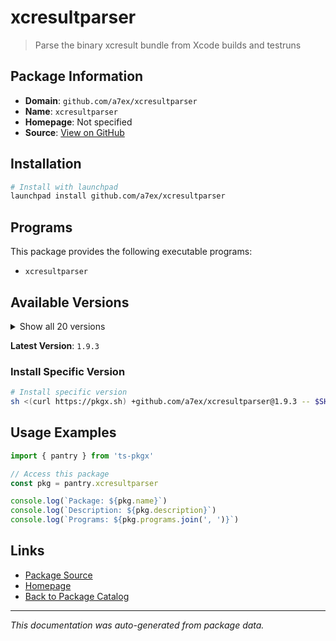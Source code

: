# xcresultparser

> Parse the binary xcresult bundle from Xcode builds and testruns

## Package Information

- **Domain**: `github.com/a7ex/xcresultparser`
- **Name**: `xcresultparser`
- **Homepage**: Not specified
- **Source**: [View on GitHub](https://github.com/pkgxdev/pantry/tree/main/projects/github.com/a7ex/xcresultparser/package.yml)

## Installation

```bash
# Install with launchpad
launchpad install github.com/a7ex/xcresultparser
```

## Programs

This package provides the following executable programs:

- `xcresultparser`

## Available Versions

<details>
<summary>Show all 20 versions</summary>

- `1.9.3`, `1.9.2`, `1.9.1`, `1.9.0`, `1.8.5`
- `1.8.4`, `1.8.3`, `1.8.2`, `1.8.1`, `1.8.0`
- `1.7.2`, `1.7.1`, `1.7.0`, `1.6.5`, `1.6.4`
- `1.6.3`, `1.6.2`, `1.6.1`, `1.6.0`, `1.5.2`

</details>

**Latest Version**: `1.9.3`

### Install Specific Version

```bash
# Install specific version
sh <(curl https://pkgx.sh) +github.com/a7ex/xcresultparser@1.9.3 -- $SHELL -i
```

## Usage Examples

```typescript
import { pantry } from 'ts-pkgx'

// Access this package
const pkg = pantry.xcresultparser

console.log(`Package: ${pkg.name}`)
console.log(`Description: ${pkg.description}`)
console.log(`Programs: ${pkg.programs.join(', ')}`)
```

## Links

- [Package Source](https://github.com/pkgxdev/pantry/tree/main/projects/github.com/a7ex/xcresultparser/package.yml)
- [Homepage](#)
- [Back to Package Catalog](../../../package-catalog.md)

---

*This documentation was auto-generated from package data.*
